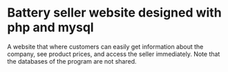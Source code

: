 # Battery seller website designed with php and mysql
 A website that where customers can easily get information about the company, see product prices, and access the seller immediately.
 Note that the databases of the program are not shared.
